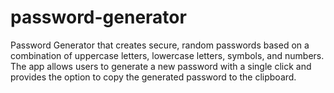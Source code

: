 # password-generator
Password Generator that creates secure, random passwords based on a combination of uppercase letters, lowercase letters, symbols, and numbers. The app allows users to generate a new password with a single click and provides the option to copy the generated password to the clipboard.
